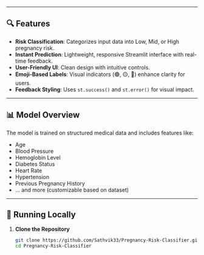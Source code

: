 
---

## 🔍 Features

- **Risk Classification**: Categorizes input data into Low, Mid, or High pregnancy risk.
- **Instant Prediction**: Lightweight, responsive Streamlit interface with real-time feedback.
- **User-Friendly UI**: Clean design with intuitive controls.
- **Emoji-Based Labels**: Visual indicators (🟢, 🟡, 🔴) enhance clarity for users.
- **Feedback Styling**: Uses `st.success()` and `st.error()` for visual impact.

---

## 📊 Model Overview

The model is trained on structured medical data and includes features like:
- Age
- Blood Pressure
- Hemoglobin Level
- Diabetes Status
- Heart Rate
- Hypertension
- Previous Pregnancy History
- ... and more (customizable based on dataset)

---

## 🧪 Running Locally

1. **Clone the Repository**
   ```bash
   git clone https://github.com/Sathvik33/Pregnancy-Risk-Classifier.git
   cd Pregnancy-Risk-Classifier
